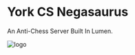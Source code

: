 # York CS Negasaurus

An Anti-Chess Server Built In Lumen.


![logo](https://cloud.githubusercontent.com/assets/2829600/15800715/ee16ce38-2a78-11e6-8481-281da83ce49b.png)
